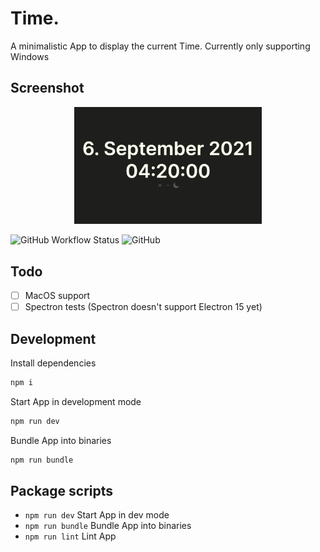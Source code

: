 # Time.

A minimalistic App to display the current Time.
Currently only supporting Windows

## Screenshot

<div align="center">
  <img src="./screenshots/main.png" width="300px" max-width="100%">
</div>

![GitHub Workflow Status](https://img.shields.io/github/workflow/status/markxoe/time-app/Bundle%20and%20publish?style=flat-square)
![GitHub](https://img.shields.io/github/license/markxoe/time-app?style=flat-square)

## Todo

- [ ] MacOS support
- [ ] Spectron tests (Spectron doesn't support Electron 15 yet)

## Development

Install dependencies

```bash
npm i
```

Start App in development mode

```bash
npm run dev
```

Bundle App into binaries

```bash
npm run bundle
```

## Package scripts

- `npm run dev` Start App in dev mode
- `npm run bundle` Bundle App into binaries
- `npm run lint` Lint App
